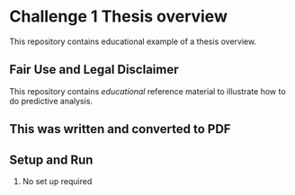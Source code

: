 # Challenge 1 Thesis overview

This repository contains educational example of a thesis overview.  

## Fair Use and Legal Disclaimer

This repository contains _educational_ reference material to illustrate how to do predictive analysis.

## This was written and converted to PDF


## Setup and Run

1. No set up required
